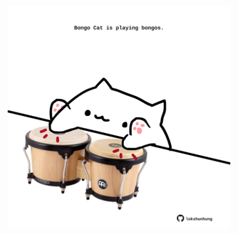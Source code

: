 <!-- built at 28/03/2021, 22:07:12 UTC -->
<p align="center">
  <img width="500" height="500" src="./ReadmeImage.svg">
</p>
